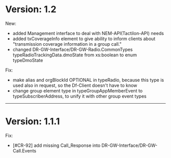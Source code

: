 # Version: 1.2

New:
- added Management interface to deal with NEM-API(Tactilon-API) needs
- added txCoverageInfo element to give ability to inform clients about "transmission coverage information in a group call."
- changed DR-GW-Interface/DR-GW-Radio.CommonTypes typeRadioTrackingData.dmoState from xs:boolean to enum typeDmoState

Fix:
- make alias and orgBlockId OPTIONAL in typeRadio, because this type is used also in request, so the Df-Client doesn't have to know
- change group element type in typeGroupAppMemberEvent to typeSubscriberAddress, to unify it with other group event types
---
# Version: 1.1.1

Fix:
- [#CR-92] add missing Call_Response into DR-GW-Interface/DR-GW-Call.Events
